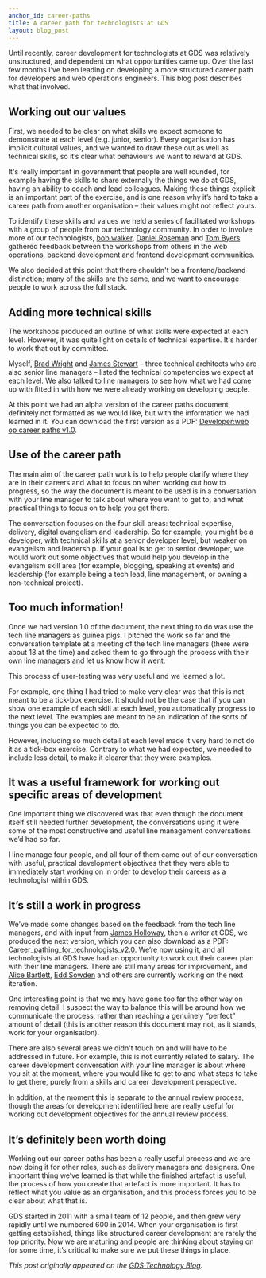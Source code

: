 ```yaml
---
anchor_id: career-paths
title: A career path for technologists at GDS
layout: blog_post
---
```


<p>Until recently, career development for technologists at GDS was
relatively unstructured, and dependent on what opportunities came up. Over the
last few months I’ve been leading on developing a more structured career path
for developers and web operations engineers. This blog post describes what that
involved.</p>
<h2>Working out our values</h2>
<p>First, we needed to be clear on what skills we expect someone to demonstrate
at each level (e.g. junior, senior). Every organisation has implicit cultural
values, and we wanted to draw these out as well as technical skills, so it’s
clear what behaviours we want to reward at GDS.</p>
<p>It's really important in government that people are well rounded, for example
having the skills to share externally the things we do at GDS, having an ability
to coach and lead colleagues. Making these things explicit is an important part
of the exercise, and is one reason why it’s hard to take a career path from
another organisation – their values might not reflect yours.</p>
<p>To identify these skills and values we held a series of facilitated workshops
with a group of people from our technology community. In order to involve more
of our technologists, <a href="https://twitter.com/rjw1">bob walker</a>, <a
href="https://twitter.com/danielroseman">Daniel Roseman</a> and <a
href="https://twitter.com/tombaromba">Tom Byers</a> gathered feedback between
the workshops from others in the web operations, backend development and
frontend development communities.</p>
<p>We also decided at this point that there shouldn't be a frontend/backend
distinction; many of the skills are the same, and we want to encourage people to
work across the full stack.</p>
<h2>Adding more technical skills</h2>
<p>The workshops produced an outline of what skills were expected at each level.
However, it was quite light on details of technical expertise. It's harder to
work that out by committee.</p>
<p>Myself, <a href="https://twitter.com/bradwright">Brad Wright</a> and <a
href="https://twitter.com/jystewart">James Stewart</a> – three technical
architects who are also senior line managers – listed the technical competencies
we expect at each level. We also talked to line managers to see how what we had
come up with fitted in with how we were already working on developing
people.</p>
<p>At this point we had an alpha version of the career paths document,
definitely not formatted as we would like, but with the information we had
learned in it. You can download the first version as a PDF: <a
href="https://gdstechnology.blog.gov.uk/wp-content/uploads/sites/31/2015/07/Developerweb-op-career-paths-v1.0.pdf">Developer:web
op career paths v1.0</a>.</p>
<h2>Use of the career path</h2>
<p>The main aim of the career path work is to help people clarify where they are
in their careers and what to focus on when working out how to progress, so the
way the document is meant to be used is in a conversation with your line manager
to talk about where you want to get to, and what practical things to focus on to
help you get there.</p>
<p>The conversation focuses on the four skill areas: technical expertise,
delivery, digital evangelism and leadership. So for example, you might be a
developer, with technical skills at a senior developer level, but weaker on
evangelism and leadership. If your goal is to get to senior developer, we would
work out some objectives that would help you develop in the evangelism skill
area (for example, blogging, speaking at events) and leadership (for example
being a tech lead, line management, or owning a non-technical project).</p>
<h2>Too much information!</h2>
<p>Once we had version 1.0 of the document, the next thing to do was use the
tech line managers as guinea pigs. I pitched the work so far and the
conversation template at a meeting of the tech line managers (there were about
18 at the time) and asked them to go through the process with their own line
managers and let us know how it went.</p>
<p>This process of user-testing was very useful and we learned a lot.</p>
<p>For example, one thing I had tried to make very clear was that this is not
meant to be a tick-box exercise. It should not be the case that if you can show
one example of each skill at each level, you automatically progress to the next
level. The examples are meant to be an indication of the sorts of things you can
be expected to do.</p>
<p>However, including so much detail at each level made it very hard to not do
it as a tick-box exercise. Contrary to what we had expected, we needed to
include less detail, to make it clearer that they were examples.</p>
<h2>It was a useful framework for working out specific areas of
development</h2>
<p>One important thing we discovered was that even though the document itself
still needed further development, the conversations using it were some of the
most constructive and useful line management conversations we’d had so far.</p>
<p>I line manage four people, and all four of them came out of our conversation
with useful, practical development objectives that they were able to immediately
start working on in order to develop their careers as a technologist within
GDS.</p>
<h2>It’s still a work in progress</h2>
<p>We’ve made some changes based on the feedback from the tech line managers,
and with input from <a href="https://twitter.com/jamesholloway">James
Holloway</a>, then a writer at GDS, we produced the next version, which you can
also download as a PDF: <a
href="https://gdstechnology.blog.gov.uk/wp-content/uploads/sites/31/2015/07/Career_pathing_for_technologists_v2.0.pdf">Career_pathing_for_technologists_v2.0</a>.
We’re now using it, and all technologists at GDS have had an opportunity to work
out their career plan with their line managers. There are still many areas for
improvement, and <a href="https://twitter.com/alicebartlett">Alice Bartlett</a>,
<a href="https://twitter.com/edds">Edd Sowden</a> and others are currently
working on the next iteration.</p>
<p>One interesting point is that we may have gone too far the other way on
removing detail. I suspect the way to balance this will be around how we
communicate the process, rather than reaching a genuinely “perfect” amount of
detail (this is another reason this document may not, as it stands, work for
your organisation).</p>
<p>There are also several areas we didn't touch on and will have to be addressed
in future. For example, this is not currently related to salary. The career
development conversation with your line manager is about where you sit at the
moment, where you would like to get to and what steps to take to get there,
purely from a skills and career development perspective.</p>
<p>In addition, at the moment this is separate to the annual review process,
though the areas for development identified here are really useful for working
out development objectives for the annual review process.</p>
<h2>It’s definitely been worth doing</h2>
<p>Working out our career paths has been a really useful process and we are now
doing it for other roles, such as delivery managers and designers. One important
thing we’ve learned is that while the finished artefact is useful, the process
of how you create that artefact is more important. It has to reflect what you
value as an organisation, and this process forces you to be clear about what
that is.</p>
<p>GDS started in 2011 with a small team of 12 people, and then grew very
rapidly until we numbered 600 in 2014. When your organisation is first getting
established, things like structured career development are rarely the top
priority. Now we are maturing and people are thinking about staying on for some
time, it’s critical to make sure we put these things in place.</p>

*This post originally appeared on the [GDS Technology
Blog](https://gdstechnology.blog.gov.uk/2015/07/24/a-career-path-for-technologists-at-gds/)*.
